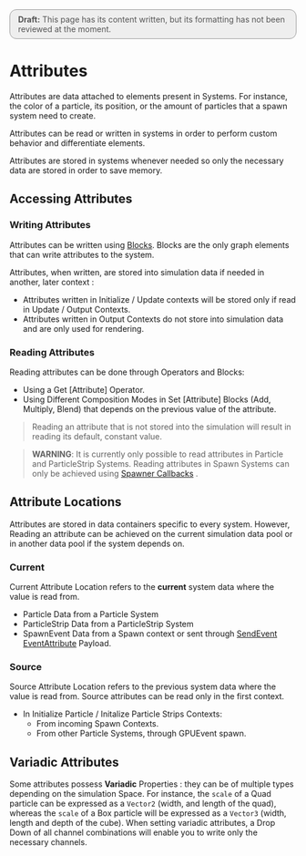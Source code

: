 <div style="border: solid 1px #999; border-radius:12px; background-color:#EEE; padding: 8px; padding-left:14px; color: #555; font-size:14px;"><b>Draft:</b> This page has its content written, but its formatting has not been reviewed at the moment.</div>

# Attributes

Attributes are data attached to elements present in Systems. For instance, the color of a particle, its position, or the amount of particles that a spawn system need to create.

Attributes can be read or written in systems in order to perform custom behavior and differentiate elements.

Attributes are stored in systems whenever needed so only the necessary data are stored in order to save memory. 

## Accessing Attributes

### Writing Attributes

Attributes can be written using [Blocks](Blocks.md). Blocks are the only graph elements that can write attributes to the system.

Attributes, when written, are stored into simulation data if needed in another, later context :

* Attributes written in Initialize / Update contexts will be stored only if read in Update / Output Contexts.
* Attributes written in Output Contexts do not store into simulation data and are only used for rendering.

### Reading Attributes

Reading attributes can be done through Operators and Blocks:

* Using a Get [Attribute] Operator.
* Using Different Composition Modes in Set [Attribute] Blocks (Add, Multiply, Blend) that depends on the previous value of the attribute.

> Reading an attribute that is not stored into the simulation will result in reading its default, constant value.

> **WARNING**: It is currently only possible to read attributes in Particle and ParticleStrip Systems. Reading attributes in Spawn Systems can only be achieved using [Spawner Callbacks](SpawnerCallbacks.md) .

## Attribute Locations

Attributes are stored in data containers specific to every system. However, Reading an attribute can be achieved on the current simulation data pool or in another data pool if the system depends on.

### Current

Current Attribute Location refers to the **current** system data where the value is read from. 

* Particle Data from a Particle System
* ParticleStrip Data from a ParticleStrip System
* SpawnEvent Data from a Spawn context or sent through [SendEvent](https://docs.unity3d.com/2019.2/Documentation/ScriptReference/Experimental.VFX.VisualEffect.SendEvent.html) [EventAttribute](https://docs.unity3d.com/2019.2/Documentation/ScriptReference/Experimental.VFX.VFXEventAttribute.html) Payload.

### Source

Source Attribute Location refers to the previous system data where the value is read from. Source attributes can be read only in the first context.

* In Initialize Particle / Initalize Particle Strips Contexts:
  * From incoming Spawn Contexts.
  * From other Particle Systems, through GPUEvent spawn.

## Variadic Attributes

Some attributes possess **Variadic** Properties : they can be of multiple types depending on the simulation Space. For instance, the `scale` of a Quad particle can be expressed as a `Vector2` (width, and length of the quad), whereas the `scale` of a Box particle will be expressed as a `Vector3` (width, length and depth of the cube). When setting variadic attributes, a Drop Down of all channel combinations will enable you to write only the necessary channels.